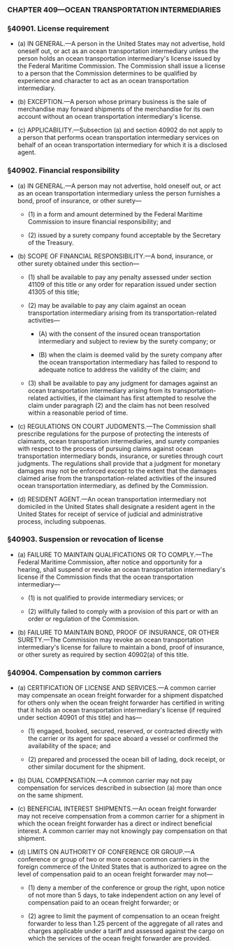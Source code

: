 ### **CHAPTER 409—OCEAN TRANSPORTATION INTERMEDIARIES**

### §40901. License requirement
* (a) IN GENERAL.—A person in the United States may not advertise, hold oneself out, or act as an ocean transportation intermediary unless the person holds an ocean transportation intermediary's license issued by the Federal Maritime Commission. The Commission shall issue a license to a person that the Commission determines to be qualified by experience and character to act as an ocean transportation intermediary.

* (b) EXCEPTION.—A person whose primary business is the sale of merchandise may forward shipments of the merchandise for its own account without an ocean transportation intermediary's license.

* (c) APPLICABILITY.—Subsection (a) and section 40902 do not apply to a person that performs ocean transportation intermediary services on behalf of an ocean transportation intermediary for which it is a disclosed agent.

### §40902. Financial responsibility
* (a) IN GENERAL.—A person may not advertise, hold oneself out, or act as an ocean transportation intermediary unless the person furnishes a bond, proof of insurance, or other surety—

  * (1) in a form and amount determined by the Federal Maritime Commission to insure financial responsibility; and

  * (2) issued by a surety company found acceptable by the Secretary of the Treasury.


* (b) SCOPE OF FINANCIAL RESPONSIBILITY.—A bond, insurance, or other surety obtained under this section—

  * (1) shall be available to pay any penalty assessed under section 41109 of this title or any order for reparation issued under section 41305 of this title;

  * (2) may be available to pay any claim against an ocean transportation intermediary arising from its transportation-related activities—

    * (A) with the consent of the insured ocean transportation intermediary and subject to review by the surety company; or

    * (B) when the claim is deemed valid by the surety company after the ocean transportation intermediary has failed to respond to adequate notice to address the validity of the claim; and


  * (3) shall be available to pay any judgment for damages against an ocean transportation intermediary arising from its transportation-related activities, if the claimant has first attempted to resolve the claim under paragraph (2) and the claim has not been resolved within a reasonable period of time.


* (c) REGULATIONS ON COURT JUDGMENTS.—The Commission shall prescribe regulations for the purpose of protecting the interests of claimants, ocean transportation intermediaries, and surety companies with respect to the process of pursuing claims against ocean transportation intermediary bonds, insurance, or sureties through court judgments. The regulations shall provide that a judgment for monetary damages may not be enforced except to the extent that the damages claimed arise from the transportation-related activities of the insured ocean transportation intermediary, as defined by the Commission.

* (d) RESIDENT AGENT.—An ocean transportation intermediary not domiciled in the United States shall designate a resident agent in the United States for receipt of service of judicial and administrative process, including subpoenas.

### §40903. Suspension or revocation of license
* (a) FAILURE TO MAINTAIN QUALIFICATIONS OR TO COMPLY.—The Federal Maritime Commission, after notice and opportunity for a hearing, shall suspend or revoke an ocean transportation intermediary's license if the Commission finds that the ocean transportation intermediary—

  * (1) is not qualified to provide intermediary services; or

  * (2) willfully failed to comply with a provision of this part or with an order or regulation of the Commission.


* (b) FAILURE TO MAINTAIN BOND, PROOF OF INSURANCE, OR OTHER SURETY.—The Commission may revoke an ocean transportation intermediary's license for failure to maintain a bond, proof of insurance, or other surety as required by section 40902(a) of this title.

### §40904. Compensation by common carriers
* (a) CERTIFICATION OF LICENSE AND SERVICES.—A common carrier may compensate an ocean freight forwarder for a shipment dispatched for others only when the ocean freight forwarder has certified in writing that it holds an ocean transportation intermediary's license (if required under section 40901 of this title) and has—

  * (1) engaged, booked, secured, reserved, or contracted directly with the carrier or its agent for space aboard a vessel or confirmed the availability of the space; and

  * (2) prepared and processed the ocean bill of lading, dock receipt, or other similar document for the shipment.


* (b) DUAL COMPENSATION.—A common carrier may not pay compensation for services described in subsection (a) more than once on the same shipment.

* (c) BENEFICIAL INTEREST SHIPMENTS.—An ocean freight forwarder may not receive compensation from a common carrier for a shipment in which the ocean freight forwarder has a direct or indirect beneficial interest. A common carrier may not knowingly pay compensation on that shipment.

* (d) LIMITS ON AUTHORITY OF CONFERENCE OR GROUP.—A conference or group of two or more ocean common carriers in the foreign commerce of the United States that is authorized to agree on the level of compensation paid to an ocean freight forwarder may not—

  * (1) deny a member of the conference or group the right, upon notice of not more than 5 days, to take independent action on any level of compensation paid to an ocean freight forwarder; or

  * (2) agree to limit the payment of compensation to an ocean freight forwarder to less than 1.25 percent of the aggregate of all rates and charges applicable under a tariff and assessed against the cargo on which the services of the ocean freight forwarder are provided.